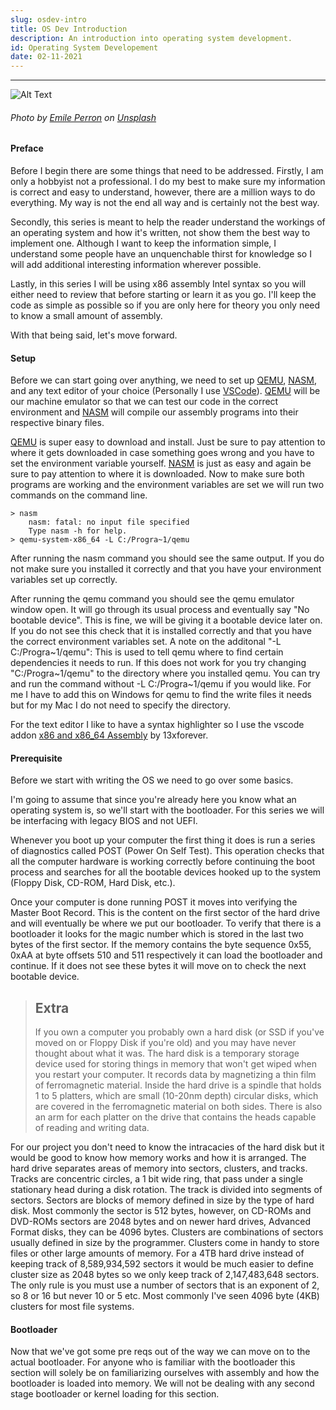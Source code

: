 ```yaml
---
slug: osdev-intro
title: OS Dev Introduction
description: An introduction into operating system development.
id: Operating System Developement
date: 02-11-2021
---
```


---

![Alt Text](https://images.unsplash.com/photo-1484417894907-623942c8ee29?ixlib=rb-1.2.1&ixid=MXwxMjA3fDB8MHxwaG90by1wYWdlfHx8fGVufDB8fHw%3D&auto=format&fit=crop&w=1189&q=80)

###### Photo by [Emile Perron](https://unsplash.com/@emilep?utm_source=unsplash&amp;utm_medium=referral&amp;utm_content=creditCopyText) on [Unsplash](https://unsplash.com/s/photos/programming?utm_source=unsplash&amp;utm_medium=referral&amp;utm_content=creditCopyText)

#### Preface

Before I begin there are some things that need to be addressed. Firstly, I am only a hobbyist not a professional. I do my best to make sure my information is correct and easy to understand, however, there are a million ways to do everything. My way is not the end all way and is certainly not the best way. 

Secondly, this series is meant to help the reader understand the workings of an operating system and how it's written, not show them the best way to implement one. Although I want to keep the information simple, I understand some people have an unquenchable thirst for knowledge so I will add additional interesting information wherever possible. 

Lastly, in this series I will be using x86 assembly Intel syntax so you will either need to review that before starting or learn it as you go. I'll keep the code as simple as possible so if you are only here for theory you only need to know a small amount of assembly. 

With that being said, let's move forward.

#### Setup

Before we can start going over anything, we need to set up [QEMU]( https://www.qemu.org/), [NASM]( https://www.nasm.us/), and any text editor of your choice (Personally I use [VSCode]( https://code.visualstudio.com/)). [QEMU]( https://www.qemu.org/) will be our machine emulator so that we can test our code in the correct environment and [NASM]( https://www.nasm.us/) will compile our assembly programs into their respective binary files.

[QEMU]( https://www.qemu.org/) is super easy to download and install. Just be sure to pay attention to where it gets downloaded in case something goes wrong and you have to set the environment variable yourself.
[NASM]( https://www.nasm.us/)  is just as easy and again be sure to pay attention to where it is downloaded.
Now to make sure both programs are working and the environment variables are set we will run two commands on the command line. 
``` 
> nasm
	nasm: fatal: no input file specified
	Type nasm -h for help.
> qemu-system-x86_64 -L C:/Progra~1/qemu
```

After running the nasm command you should see the same output. If you do not make sure you installed it correctly and that you have your environment variables set up correctly. 

After running the qemu command you should see the qemu emulator window open. It will go through its usual process and eventually say "No bootable device". This is fine, we will be giving it a bootable device later on. If you do not see this check that it is installed correctly and that you have the correct environment variables set. A note on the additonal "-L C:/Progra~1/qemu": This is used to tell qemu where to find certain dependencies it needs to run. If this does not work for you try changing "C:/Progra~1/qemu" to the directory where you installed qemu. You can try and run the command without -L C:/Progra~1/qemu if you would like. For me I have to add this on Windows for qemu to find the write files it needs but for my Mac I do not need to specify the directory.

For the text editor I like to have a syntax highlighter so I use the vscode addon [x86 and x86_64 Assembly](https://marketplace.visualstudio.com/items?itemName=13xforever.language-x86-64-assembly) by 13xforever.

#### Prerequisite

Before we start with writing the OS we need to go over some basics.

I'm going to assume that since you're already here you know what an operating system is, so we'll start with the bootloader. For this series we will be interfacing with legacy BIOS and not UEFI.

Whenever you boot up your computer the first thing it does is run a series of diagnostics called POST (Power On Self Test). This operation checks that all the computer hardware is working correctly before continuing the boot process and searches for all the bootable devices hooked up to the system (Floppy Disk, CD-ROM, Hard Disk, etc.).

Once your computer is done running POST it moves into verifying the Master Boot Record. This is the content on the first sector of the hard drive and will eventually be where we put our bootloader. To verify that there is a bootloader it looks for the magic number which is stored in the last two bytes of the first sector. If the memory contains the byte sequence 0x55, 0xAA at byte offsets 510 and 511 respectively it can load the bootloader and continue. If it does not see these bytes it will move on to check the next bootable device.

> ## Extra
> If you own a computer you probably own a hard disk (or SSD if you've moved on or Floppy Disk if you're old) and you may have never thought about what it was. The hard disk is a temporary storage device used for storing things in memory that won't get wiped when you restart your computer. It records data by magnetizing a thin film of ferromagnetic material. Inside the hard drive is a spindle that holds 1 to 5 platters, which are small (10-20nm depth) circular disks, which are covered in the ferromagnetic material on both sides. There is also an arm for each platter on the drive that contains the heads capable of reading and writing data.

For our project you don't need to know the intracacies of the hard disk but it would be good to know how memory works and how it is arranged. The hard drive separates areas of memory into sectors, clusters, and tracks. Tracks are concentric circles, a 1 bit wide ring, that pass under a single stationary head during a disk rotation. The track is divided into segments of sectors. Sectors are blocks of memory defined in size by the type of hard disk. Most commonly the sector is 512 bytes, however, on CD-ROMs and DVD-ROMs sectors are 2048 bytes and on newer hard drives, Advanced Format disks, they can be 4096 bytes. Clusters are combinations of sectors usually defined in size by the programmer. Clusters come in handy to store files or other large amounts of memory. For a 4TB hard drive instead of keeping track of 8,589,934,592 sectors it would be much easier to define cluster size as 2048 bytes so we only keep track of 2,147,483,648 sectors. The only rule is you must use a number of sectors that is an exponent of 2, so 8 or 16 but never 10 or 5 etc. Most commonly I've seen 4096 byte (4KB) clusters for most file systems.

#### Bootloader

Now that we've got some pre reqs out of the way we can move on to the actual bootloader. For anyone who is familiar with the bootloader this section will solely be on familiarizing ourselves with assembly and how the bootloader is loaded into memory. We will not be dealing with any second stage bootloader or kernel loading for this section.

